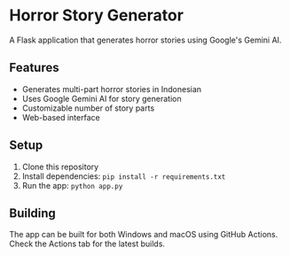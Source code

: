 # Horror Story Generator

A Flask application that generates horror stories using Google's Gemini AI.

## Features
- Generates multi-part horror stories in Indonesian
- Uses Google Gemini AI for story generation
- Customizable number of story parts
- Web-based interface

## Setup
1. Clone this repository
2. Install dependencies: `pip install -r requirements.txt`
3. Run the app: `python app.py`

## Building
The app can be built for both Windows and macOS using GitHub Actions. Check the Actions tab for the latest builds.